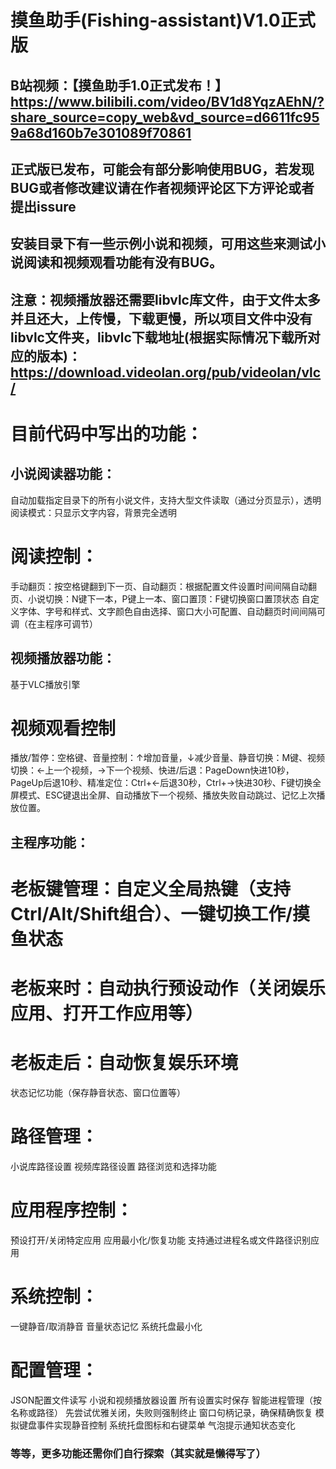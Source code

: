 # 摸鱼助手(Fishing-assistant)V1.0正式版
## B站视频：【摸鱼助手1.0正式发布！】 https://www.bilibili.com/video/BV1d8YqzAEhN/?share_source=copy_web&vd_source=d6611fc959a68d160b7e301089f70861
## 正式版已发布，可能会有部分影响使用BUG，若发现BUG或者修改建议请在作者视频评论区下方评论或者提出issure
## 安装目录下有一些示例小说和视频，可用这些来测试小说阅读和视频观看功能有没有BUG。
## 注意：视频播放器还需要libvlc库文件，由于文件太多并且还大，上传慢，下载更慢，所以项目文件中没有libvlc文件夹，libvlc下载地址(根据实际情况下载所对应的版本)：https://download.videolan.org/pub/videolan/vlc/

# 目前代码中写出的功能：
## 小说阅读器功能：
自动加载指定目录下的所有小说文件，支持大型文件读取（通过分页显示），透明阅读模式：只显示文字内容，背景完全透明
# 阅读控制：
手动翻页：按空格键翻到下一页、自动翻页：根据配置文件设置时间间隔自动翻页、小说切换：N键下一本，P键上一本、窗口置顶：F键切换窗口置顶状态
自定义字体、字号和样式、文字颜色自由选择、窗口大小可配置、自动翻页时间间隔可调（在主程序可调节）
## 视频播放器功能：
基于VLC播放引擎
# 视频观看控制
播放/暂停：空格键、音量控制：↑增加音量，↓减少音量、静音切换：M键、视频切换：←上一个视频，→下一个视频、快进/后退：PageDown快进10秒，PageUp后退10秒、精准定位：Ctrl+←后退30秒，Ctrl+→快进30秒、F键切换全屏模式、ESC键退出全屏、自动播放下一个视频、播放失败自动跳过、记忆上次播放位置。
## 主程序功能：
# 老板键管理：自定义全局热键（支持Ctrl/Alt/Shift组合）、一键切换工作/摸鱼状态
# 老板来时：自动执行预设动作（关闭娱乐应用、打开工作应用等）
# 老板走后：自动恢复娱乐环境
状态记忆功能（保存静音状态、窗口位置等）
# 路径管理：
小说库路径设置
视频库路径设置
路径浏览和选择功能
# 应用程序控制：
预设打开/关闭特定应用
应用最小化/恢复功能
支持通过进程名或文件路径识别应用
# 系统控制：
一键静音/取消静音
音量状态记忆
系统托盘最小化
# 配置管理：
JSON配置文件读写
小说和视频播放器设置
所有设置实时保存
智能进程管理（按名称或路径）
先尝试优雅关闭，失败则强制终止
窗口句柄记录，确保精确恢复
模拟键盘事件实现静音控制
系统托盘图标和右键菜单
气泡提示通知状态变化
### 等等，更多功能还需你们自行探索（其实就是懒得写了）

